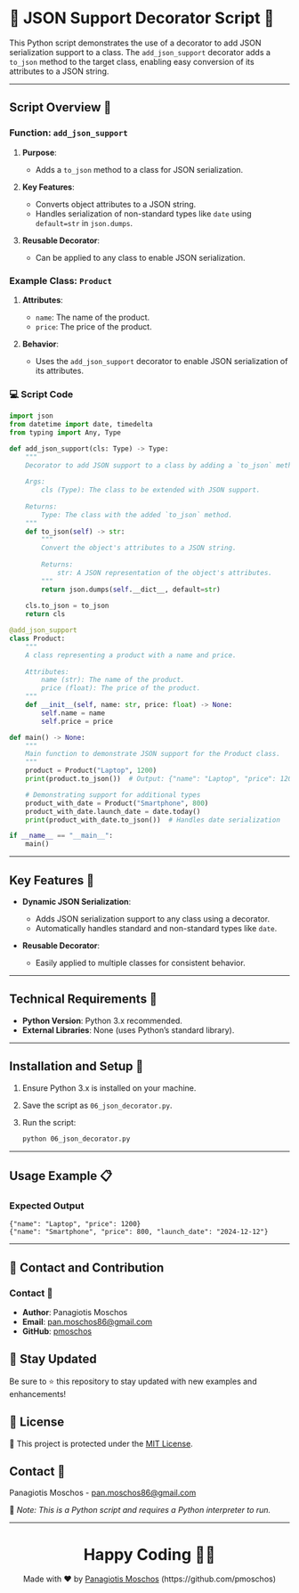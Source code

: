 # 📄 JSON Support Decorator Script 🔧

This Python script demonstrates the use of a decorator to add JSON serialization support to a class. The `add_json_support` decorator adds a `to_json` method to the target class, enabling easy conversion of its attributes to a JSON string.

---

## Script Overview 📘

### Function: `add_json_support`

1. **Purpose**:
   - Adds a `to_json` method to a class for JSON serialization.

2. **Key Features**:
   - Converts object attributes to a JSON string.
   - Handles serialization of non-standard types like `date` using `default=str` in `json.dumps`.

3. **Reusable Decorator**:
   - Can be applied to any class to enable JSON serialization.

### Example Class: `Product`

1. **Attributes**:
   - `name`: The name of the product.
   - `price`: The price of the product.

2. **Behavior**:
   - Uses the `add_json_support` decorator to enable JSON serialization of its attributes.

### :computer: Script Code

```python
import json
from datetime import date, timedelta
from typing import Any, Type

def add_json_support(cls: Type) -> Type:
    """
    Decorator to add JSON support to a class by adding a `to_json` method.
    
    Args:
        cls (Type): The class to be extended with JSON support.
        
    Returns:
        Type: The class with the added `to_json` method.
    """
    def to_json(self) -> str:
        """
        Convert the object's attributes to a JSON string.
        
        Returns:
            str: A JSON representation of the object's attributes.
        """
        return json.dumps(self.__dict__, default=str)
    
    cls.to_json = to_json
    return cls

@add_json_support
class Product:
    """
    A class representing a product with a name and price.
    
    Attributes:
        name (str): The name of the product.
        price (float): The price of the product.
    """
    def __init__(self, name: str, price: float) -> None:
        self.name = name
        self.price = price

def main() -> None:
    """
    Main function to demonstrate JSON support for the Product class.
    """
    product = Product("Laptop", 1200)
    print(product.to_json())  # Output: {"name": "Laptop", "price": 1200}

    # Demonstrating support for additional types
    product_with_date = Product("Smartphone", 800)
    product_with_date.launch_date = date.today()
    print(product_with_date.to_json())  # Handles date serialization

if __name__ == "__main__":
    main()
```

---

## Key Features 🌟

- **Dynamic JSON Serialization**:
  - Adds JSON serialization support to any class using a decorator.
  - Automatically handles standard and non-standard types like `date`.

- **Reusable Decorator**:
  - Easily applied to multiple classes for consistent behavior.

---

## Technical Requirements 🔧

- **Python Version**: Python 3.x recommended.
- **External Libraries**: None (uses Python’s standard library).

---

## Installation and Setup 🚀

1. Ensure Python 3.x is installed on your machine.
2. Save the script as `06_json_decorator.py`.
3. Run the script:

   ```bash
   python 06_json_decorator.py
   ```

---

## Usage Example 📋

### Expected Output

```plaintext
{"name": "Laptop", "price": 1200}
{"name": "Smartphone", "price": 800, "launch_date": "2024-12-12"}
```

---

## 📲 Contact and Contribution

### Contact 📧
- **Author**: Panagiotis Moschos
- **Email**: pan.moschos86@gmail.com
- **GitHub**: [pmoschos](https://github.com/pmoschos)

## 📢 Stay Updated

Be sure to ⭐ this repository to stay updated with new examples and enhancements!

## 📄 License
🔐 This project is protected under the [MIT License](https://mit-license.org/).

## Contact 📧
Panagiotis Moschos - pan.moschos86@gmail.com

🔗 *Note: This is a Python script and requires a Python interpreter to run.*

---
<h1 align=center>Happy Coding 👨‍💻 </h1>

<p align="center">
  Made with ❤️ by 
  <a href="https://www.linkedin.com/in/panagiotis-moschos" target="_blank">
  Panagiotis Moschos</a> (https://github.com/pmoschos)
</p>
